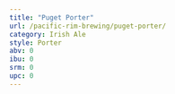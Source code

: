 ```yaml
---
title: "Puget Porter"
url: /pacific-rim-brewing/puget-porter/
category: Irish Ale
style: Porter
abv: 0
ibu: 0
srm: 0
upc: 0
---
```


